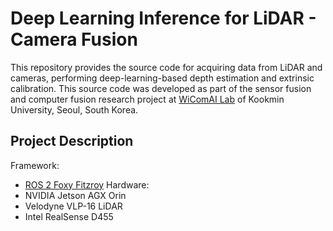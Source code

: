 # Deep Learning Inference for LiDAR - Camera Fusion

This repository provides the source code for acquiring data from LiDAR and cameras, 
performing deep-learning-based depth estimation and extrinsic calibration. 
This source code was developed as part of the sensor fusion and 
computer fusion research project at [WiComAI Lab](https://wireless.kookmin.ac.kr/) of Kookmin University, Seoul, South Korea.

## Project Description
Framework: 
* [ROS 2 Foxy Fitzroy](https://docs.ros.org/en/foxy/index.html)
Hardware:
* NVIDIA Jetson AGX Orin
* Velodyne VLP-16 LiDAR
* Intel RealSense D455